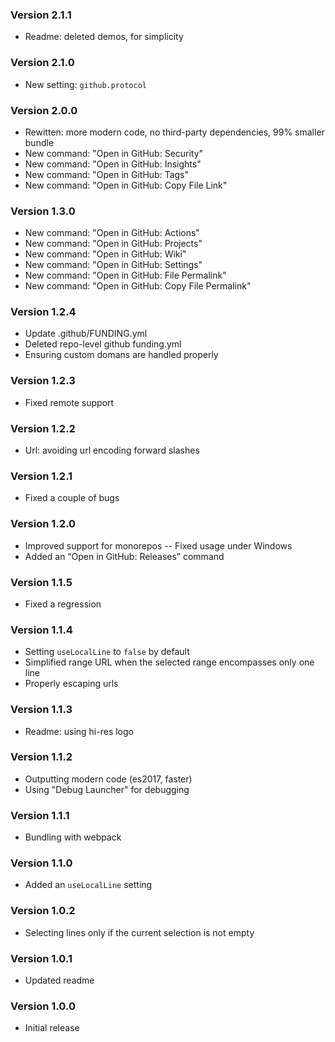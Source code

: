 ### Version 2.1.1
- Readme: deleted demos, for simplicity

### Version 2.1.0
- New setting: `github.protocol`

### Version 2.0.0
- Rewitten: more modern code, no third-party dependencies, 99% smaller bundle
- New command: "Open in GitHub: Security"
- New command: "Open in GitHub: Insights"
- New command: "Open in GitHub: Tags"
- New command: "Open in GitHub: Copy File Link"

### Version 1.3.0
- New command: "Open in GitHub: Actions"
- New command: "Open in GitHub: Projects"
- New command: "Open in GitHub: Wiki"
- New command: "Open in GitHub: Settings"
- New command: "Open in GitHub: File Permalink"
- New command: "Open in GitHub: Copy File Permalink"

### Version 1.2.4
- Update .github/FUNDING.yml
- Deleted repo-level github funding.yml
- Ensuring custom domans are handled properly

### Version 1.2.3
- Fixed remote support

### Version 1.2.2
- Url: avoiding url encoding forward slashes

### Version 1.2.1
- Fixed a couple of bugs

### Version 1.2.0
- Improved support for monorepos -- Fixed usage under Windows
- Added an “Open in GitHub: Releases” command

### Version 1.1.5
- Fixed a regression

### Version 1.1.4
- Setting `useLocalLine` to `false` by default
- Simplified range URL when the selected range encompasses only one line
- Properly escaping urls

### Version 1.1.3
- Readme: using hi-res logo

### Version 1.1.2
- Outputting modern code (es2017, faster)
- Using "Debug Launcher" for debugging

### Version 1.1.1
- Bundling with webpack

### Version 1.1.0
- Added an `useLocalLine` setting

### Version 1.0.2
- Selecting lines only if the current selection is not empty

### Version 1.0.1
- Updated readme

### Version 1.0.0
- Initial release
